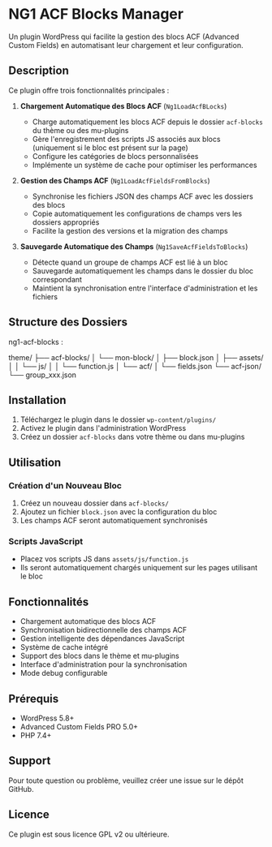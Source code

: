 # NG1 ACF Blocks Manager

Un plugin WordPress qui facilite la gestion des blocs ACF (Advanced Custom Fields) en automatisant leur chargement et leur configuration.

## Description

Ce plugin offre trois fonctionnalités principales :

1. **Chargement Automatique des Blocs ACF** (`Ng1LoadAcfBLocks`)
   - Charge automatiquement les blocs ACF depuis le dossier `acf-blocks` du thème ou des mu-plugins
   - Gère l'enregistrement des scripts JS associés aux blocs (uniquement si le bloc est présent sur la page)
   - Configure les catégories de blocs personnalisées
   - Implémente un système de cache pour optimiser les performances

2. **Gestion des Champs ACF** (`Ng1LoadAcfFieldsFromBlocks`)
   - Synchronise les fichiers JSON des champs ACF avec les dossiers des blocs
   - Copie automatiquement les configurations de champs vers les dossiers appropriés
   - Facilite la gestion des versions et la migration des champs

3. **Sauvegarde Automatique des Champs** (`Ng1SaveAcfFieldsToBlocks`)
   - Détecte quand un groupe de champs ACF est lié à un bloc
   - Sauvegarde automatiquement les champs dans le dossier du bloc correspondant
   - Maintient la synchronisation entre l'interface d'administration et les fichiers

## Structure des Dossiers

ng1-acf-blocks :

theme/
├── acf-blocks/
│ └── mon-block/
│ ├── block.json
│ ├── assets/
│ │ └── js/
│ │ └── function.js
│ └── acf/
│ └── fields.json
└── acf-json/
└── group_xxx.json

## Installation

1. Téléchargez le plugin dans le dossier `wp-content/plugins/`
2. Activez le plugin dans l'administration WordPress
3. Créez un dossier `acf-blocks` dans votre thème ou dans mu-plugins

## Utilisation

### Création d'un Nouveau Bloc

1. Créez un nouveau dossier dans `acf-blocks/`
2. Ajoutez un fichier `block.json` avec la configuration du bloc
3. Les champs ACF seront automatiquement synchronisés

### Scripts JavaScript

- Placez vos scripts JS dans `assets/js/function.js`
- Ils seront automatiquement chargés uniquement sur les pages utilisant le bloc



## Fonctionnalités

- Chargement automatique des blocs ACF
- Synchronisation bidirectionnelle des champs ACF
- Gestion intelligente des dépendances JavaScript
- Système de cache intégré
- Support des blocs dans le thème et mu-plugins
- Interface d'administration pour la synchronisation
- Mode debug configurable

## Prérequis

- WordPress 5.8+
- Advanced Custom Fields PRO 5.0+
- PHP 7.4+

## Support

Pour toute question ou problème, veuillez créer une issue sur le dépôt GitHub.

## Licence

Ce plugin est sous licence GPL v2 ou ultérieure.
